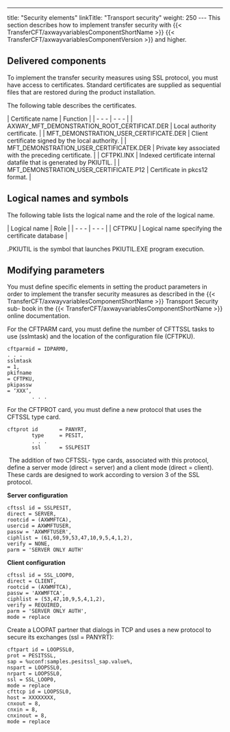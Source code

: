 ---
title: "Security elements"
linkTitle: "Transport security"
weight: 250
--- This section describes how to implement transfer security with {{< TransferCFT/axwayvariablesComponentShortName  >}} {{< TransferCFT/axwayvariablesComponentVersion  >}} and higher.

## Delivered components

To implement the transfer security measures using SSL protocol, you must have access to certificates. Standard certificates are supplied as sequential files that are restored during the product installation.

The following table describes the certificates.

| Certificate name  | Function  |
| - - - | - - - |
| AXWAY_MFT_DEMONSTRATION_ROOT_CERTIFICAT.DER  | Local authority certificate. |
| MFT_DEMONSTRATION_USER_CERTIFICATE.DER  | Client certificate signed by the local authority. |
| MFT_DEMONSTRATION_USER_CERTIFICATEK.DER  | Private key associated with the preceding certificate. |
| CFTPKI.INX | Indexed certificate internal datafile that is generated by PKIUTIL. |
| MFT_DEMONSTRATION_USER_CERTIFICATE.P12  | Certificate in pkcs12 format.  |

## Logical names and symbols

The following table lists the logical name and the role of the logical name.

| Logical name  | Role  |
| - - - | - - - |
| CFTPKU  | Logical name specifying the certificate database  |

.PKIUTIL is the symbol that launches PKIUTIL.EXE program execution.

## Modifying parameters

You must define specific elements in setting the product parameters in order to implement the transfer security measures as described in the {{< TransferCFT/axwayvariablesComponentShortName  >}} Transport Security sub- book in the {{< TransferCFT/axwayvariablesComponentShortName  >}} online documentation.

For the CFTPARM card, you must define the number of CFTTSSL tasks to use (sslmtask) and the location of the configuration file (CFTPKU).

```
cftparmid = IDPARM0,
. . .
sslmtask
= 1,   
pkifname
= CFTPKU,
pkipassw
= ‘XXX’,
        . . .
```

For the CFTPROT card, you must define a new protocol that uses the CFTSSL type card.

```
cftprot id       = PANYRT,
        type     = PESIT,
        . . .
        ssl      = SSLPESIT
```

 The addition of two CFTSSL- type cards, associated with this protocol, define a server mode (direct = server) and a client mode (direct = client). These cards are designed to work according to version 3 of the SSL protocol.

****Server configuration****

```
cftssl id = SSLPESIT,
direct = SERVER,
rootcid = (AXWMFTCA),
usercid = AXWMFTUSER,
passw = 'AXWMFTUSER',
ciphlist = (61,60,59,53,47,10,9,5,4,1,2),
verify = NONE,
parm = 'SERVER ONLY AUTH'
```

****Client configuration****

```
cftssl id = SSL_LOOP0,
direct = CLIENT,
rootcid = (AXWMFTCA),
passw = 'AXWMFTCA',
ciphlist = (53,47,10,9,5,4,1,2),
verify = REQUIRED,
parm = 'SERVER ONLY AUTH',
mode = replace
```

Create a LOOPAT partner that dialogs in TCP and uses a new protocol to secure its exchanges (ssl = PANYRT):

```
cftpart id = LOOPSSL0,
prot = PESITSSL,
sap = %uconf:samples.pesitssl_sap.value%,
nspart = LOOPSSL0,
nrpart = LOOPSSL0,
ssl = SSL_LOOP0,
mode = replace
cfttcp id = LOOPSSL0,
host = XXXXXXXX,
cnxout = 8,
cnxin = 8,
cnxinout = 8,
mode = replace
```
